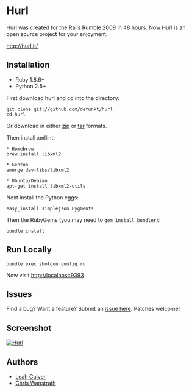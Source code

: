 Hurl
====

Hurl was created for the Rails Rumble 2009 in 48 hours.
Now Hurl is an open source project for your enjoyment.

<http://hurl.it/>


Installation
------------

* Ruby 1.8.6+
* Python 2.5+

First download hurl and cd into the directory:

    git clone git://github.com/defunkt/hurl
    cd hurl

Or download in either
[zip](http://github.com/defunkt/hurl/zipball/master) or
[tar](http://github.com/defunkt/hurl/tarball/master) formats.

Then install xmllint:

    * Homebrew
    brew install libxml2

    * Gentoo
    emerge dev-libs/libxml2

    * Ubuntu/Debian
    apt-get install libxml2-utils

Next install the Python eggs:

    easy_install simplejson Pygments

Then the RubyGems (you may need to `gem install bundler`):

    bundle install


Run Locally
-----------

    bundle exec shotgun config.ru

Now visit <http://localhost:9393>


Issues
------

Find a bug? Want a feature? Submit an [issue
here](http://github.com/defunkt/hurl/issues). Patches welcome!


Screenshot
----------

[![Hurl](http://img.skitch.com/20091020-xtiqtj4eajuxs43iu5h3be7upj.png)](http://hurl.it)


Authors
-------

* [Leah Culver][2]
* [Chris Wanstrath][3]


[1]: http://r09.railsrumble.com/
[2]: http://github.com/leah
[3]: http://github.com/defunkt
[4]: http://github.com/rtomayko/shotgun
